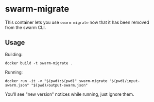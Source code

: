 # swarm-migrate

This container lets you use `swarm migrate` now that it has been removed from the swarm CLI.

## Usage

Building:
```
docker build -t swarm-migrate .
```

Running:
```
docker run -it -v "$(pwd):$(pwd)" swarm-migrate "$(pwd)/input-swarm.json" "$(pwd)/output-swarm.json"
```

You'll see "new version" notices while running, just ignore them.

